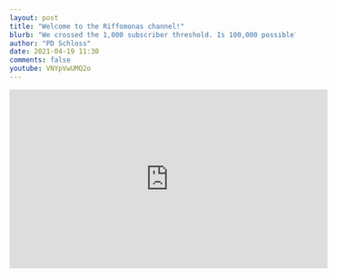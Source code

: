 ```yaml
---
layout: post
title: "Welcome to the Riffomonas channel!"
blurb: "We crossed the 1,000 subscriber threshold. Is 100,000 possible? YES!"
author: "PD Schloss"
date: 2021-04-19 11:30
comments: false
youtube: VNYpVwUMQ2o
---
```


<iframe style="margin: 0 auto;display:block;" width="560" height="315" src="https://www.youtube.com/embed/{{ page.youtube }}" frameborder="0" allow="accelerometer; autoplay; encrypted-media; gyroscope; picture-in-picture" allowfullscreen></iframe>
